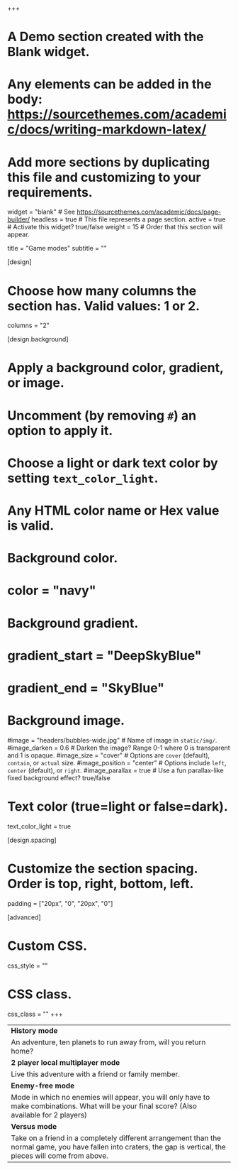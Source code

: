 +++
# A Demo section created with the Blank widget.
# Any elements can be added in the body: https://sourcethemes.com/academic/docs/writing-markdown-latex/
# Add more sections by duplicating this file and customizing to your requirements.

widget = "blank"  # See https://sourcethemes.com/academic/docs/page-builder/
headless = true  # This file represents a page section.
active = true  # Activate this widget? true/false
weight = 15  # Order that this section will appear.

title = "Game modes"
subtitle = ""

[design]
  # Choose how many columns the section has. Valid values: 1 or 2.
  columns = "2"

[design.background]
  # Apply a background color, gradient, or image.
  #   Uncomment (by removing `#`) an option to apply it.
  #   Choose a light or dark text color by setting `text_color_light`.
  #   Any HTML color name or Hex value is valid.

  # Background color.
  # color = "navy"
  
  # Background gradient.
  # gradient_start = "DeepSkyBlue"
  # gradient_end = "SkyBlue"
  
  # Background image.
  #image = "headers/bubbles-wide.jpg"  # Name of image in `static/img/`.
  #image_darken = 0.6  # Darken the image? Range 0-1 where 0 is transparent and 1 is opaque.
  #image_size = "cover"  #  Options are `cover` (default), `contain`, or `actual` size.
  #image_position = "center"  # Options include `left`, `center` (default), or `right`.
  #image_parallax = true  # Use a fun parallax-like fixed background effect? true/false

  # Text color (true=light or false=dark).
  text_color_light = true

[design.spacing]
  # Customize the section spacing. Order is top, right, bottom, left.
  padding = ["20px", "0", "20px", "0"]

[advanced]
 # Custom CSS. 
 css_style = ""
 
 # CSS class.
 css_class = ""
+++

|  |
| --- |
|**History mode**
An adventure, ten planets to run away from, will you return home?|
|**2 player local multiplayer mode**
Live this adventure with a friend or family member.|
|**Enemy-free mode**
Mode in which no enemies will appear, you will only have to make combinations. What will be your final score? (Also available for 2 players)|
|**Versus mode**
Take on a friend in a completely different arrangement than the normal game, you have fallen into craters, the gap is vertical, the pieces will come from above.|
